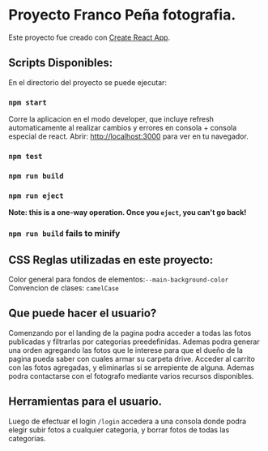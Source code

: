 # Proyecto Franco Peña fotografia.

Este proyecto fue creado con [Create React App](https://github.com/facebook/create-react-app).

##  Scripts Disponibles:

En el directorio del proyecto se puede ejecutar:

### `npm start`

Corre la aplicacion en el modo developer, que incluye refresh automaticamente al realizar cambios y errores en consola + consola
especial de react.
Abrir: [http://localhost:3000](http://localhost:3000) para ver en tu navegador.

### `npm test`

### `npm run build`

### `npm run eject`
**Note: this is a one-way operation. Once you `eject`, you can't go back!**

### `npm run build` fails to minify

## CSS Reglas utilizadas en este proyecto: 

Color general para fondos de elementos:`--main-background-color`
Convencion de clases: `camelCase`

## Que puede hacer el usuario?

Comenzando por el landing de la pagina podra acceder a todas las fotos publicadas y filtrarlas por categorias preedefinidas.
Ademas podra generar una orden agregando las fotos que le interese para que el dueño de la pagina pueda saber con cuales armar su carpeta drive. Acceder al carrito con las fotos agregadas, y eliminarlas si se arrepiente de alguna. 
Ademas podra contactarse con el fotografo mediante varios recursos disponibles. 

## Herramientas para el usuario.

Luego de efectuar el login  `/login` accedera a una consola donde podra elegir subir fotos a cualquier categoria, y borrar fotos de todas las categorias.